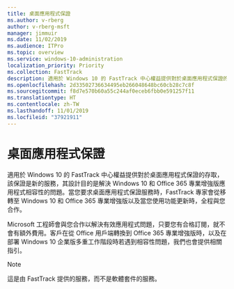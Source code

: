 ```yaml
---
title: 桌面應用程式保證
ms.author: v-rberg
author: v-rberg-msft
manager: jimmuir
ms.date: 11/02/2019
ms.audience: ITPro
ms.topic: overview
ms.service: windows-10-administration
localization_priority: Priority
ms.collection: FastTrack
description: 適用於 Windows 10 的 FastTrack 中心權益提供對於桌面應用程式保證的存取，該保證為服務，其設計目的是解決 Windows 10 和 Office 365 專業增強版應用程式相容性的問題。
ms.openlocfilehash: 2d33502736634495eb266048648bc60cb28c7c8f
ms.sourcegitcommit: f8d7e570b60a55c244af0eceb6fbb0e591257f11
ms.translationtype: HT
ms.contentlocale: zh-TW
ms.lasthandoff: 11/01/2019
ms.locfileid: "37921911"
---
```

# <a name="desktop-app-assure"></a>桌面應用程式保證

適用於 Windows 10 的 FastTrack 中心權益提供對於桌面應用程式保證的存取，該保證是新的服務，其設計目的是解決 Windows 10 和 Office 365 專業增強版應用程式相容性的問題。當您要求桌面應用程式保證服務時，FastTrack 專家會從移轉至 Windows 10 和 Office 365 專業增強版以及當您使用功能更新時，全程與您合作。 

Microsoft 工程師會與您合作以解決有效應用程式問題，只要您有合格訂閱，就不會有額外費用。客戶在從 Office 用戶端轉換到 Office 365 專業增強版時，以及在部署 Windows 10 企業版多重工作階段時若遇到相容性問題，我們也會提供相關指引。 

  > [!NOTE]
> 這是由 FastTrack 提供的服務，而不是軟體套件的服務。

    

 

